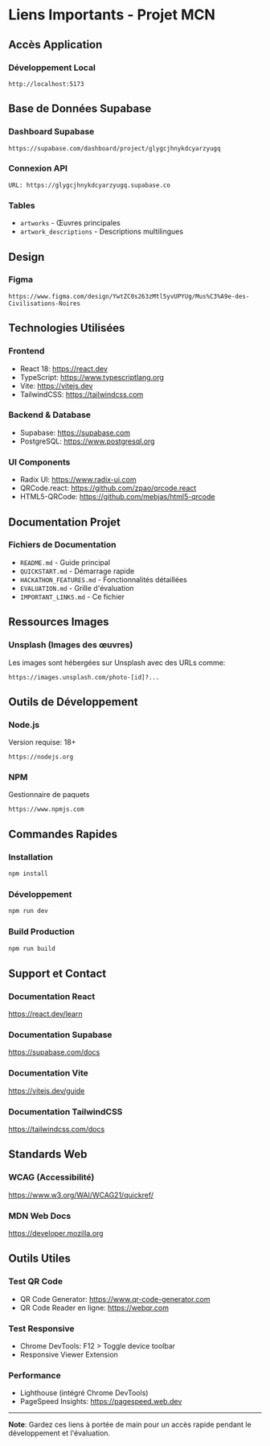 # Liens Importants - Projet MCN

## Accès Application

### Développement Local
```
http://localhost:5173
```

## Base de Données Supabase

### Dashboard Supabase
```
https://supabase.com/dashboard/project/glygcjhnykdcyarzyugq
```

### Connexion API
```
URL: https://glygcjhnykdcyarzyugq.supabase.co
```

### Tables
- `artworks` - Œuvres principales
- `artwork_descriptions` - Descriptions multilingues

## Design

### Figma
```
https://www.figma.com/design/YwtZC0s263zMtl5yvUPYUg/Mus%C3%A9e-des-Civilisations-Noires
```

## Technologies Utilisées

### Frontend
- React 18: https://react.dev
- TypeScript: https://www.typescriptlang.org
- Vite: https://vitejs.dev
- TailwindCSS: https://tailwindcss.com

### Backend & Database
- Supabase: https://supabase.com
- PostgreSQL: https://www.postgresql.org

### UI Components
- Radix UI: https://www.radix-ui.com
- QRCode.react: https://github.com/zpao/qrcode.react
- HTML5-QRCode: https://github.com/mebjas/html5-qrcode

## Documentation Projet

### Fichiers de Documentation
- `README.md` - Guide principal
- `QUICKSTART.md` - Démarrage rapide
- `HACKATHON_FEATURES.md` - Fonctionnalités détaillées
- `EVALUATION.md` - Grille d'évaluation
- `IMPORTANT_LINKS.md` - Ce fichier

## Ressources Images

### Unsplash (Images des œuvres)
Les images sont hébergées sur Unsplash avec des URLs comme:
```
https://images.unsplash.com/photo-[id]?...
```

## Outils de Développement

### Node.js
Version requise: 18+
```
https://nodejs.org
```

### NPM
Gestionnaire de paquets
```
https://www.npmjs.com
```

## Commandes Rapides

### Installation
```bash
npm install
```

### Développement
```bash
npm run dev
```

### Build Production
```bash
npm run build
```

## Support et Contact

### Documentation React
https://react.dev/learn

### Documentation Supabase
https://supabase.com/docs

### Documentation Vite
https://vitejs.dev/guide

### Documentation TailwindCSS
https://tailwindcss.com/docs

## Standards Web

### WCAG (Accessibilité)
https://www.w3.org/WAI/WCAG21/quickref/

### MDN Web Docs
https://developer.mozilla.org

## Outils Utiles

### Test QR Code
- QR Code Generator: https://www.qr-code-generator.com
- QR Code Reader en ligne: https://webqr.com

### Test Responsive
- Chrome DevTools: F12 > Toggle device toolbar
- Responsive Viewer Extension

### Performance
- Lighthouse (intégré Chrome DevTools)
- PageSpeed Insights: https://pagespeed.web.dev

---

**Note**: Gardez ces liens à portée de main pour un accès rapide pendant le développement et l'évaluation.
